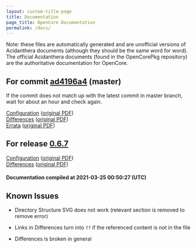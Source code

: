 ```yaml
---
layout: custom-title-page
title: Documentation
page_title: OpenCore Documentation
permalink: /docs/
---
```

Note: these files are automatically generated and are unofficial versions of Acidanthera documents (although they should be the same word for word). The official Acidanthera documents (found in the OpenCorePkg repository) are the authoritative documentation for OpenCore.

## For commit [ad4196a4](https://github.com/acidanthera/OpenCorePkg/tree/ad4196a4f3d10c7c88ffd4f80bfdbb16e19e559e) (master)

If the commit does not match up with the latest commit in master branch, wait for about an hour and check again.

[Configuration](latest/Configuration.html) ([original PDF](https://github.com/acidanthera/OpenCorePkg/blob/ad4196a4f3d10c7c88ffd4f80bfdbb16e19e559e/Docs/Configuration.pdf))
<br>
[Differences](latest/Differences.html) ([original PDF](https://github.com/acidanthera/OpenCorePkg/blob/ad4196a4f3d10c7c88ffd4f80bfdbb16e19e559e/Docs/Differences/Differences.pdf))
<br>
[Errata](latest/Errata.html) ([original PDF](https://github.com/acidanthera/OpenCorePkg/blob/ad4196a4f3d10c7c88ffd4f80bfdbb16e19e559e/Docs/Errata/Errata.pdf))

## For release [0.6.7](https://github.com/acidanthera/OpenCorePkg/tree/0.6.7)

[Configuration](release/Configuration.html) ([original PDF](https://github.com/acidanthera/OpenCorePkg/blob/0.6.7/Docs/Configuration.pdf))
<br>
[Differences](release/Differences.html) ([original PDF](https://github.com/acidanthera/OpenCorePkg/blob/0.6.7/Docs/Differences/Differences.pdf))

#### Documentation compiled at 2021-03-25 00:50:27 (UTC)

## Known Issues

* Directory Structure SVG does not work (relevant section is removed to remove error)

* Links in Differences turn into `??` if the referenced content is not in the file

* Differences is broken in general
